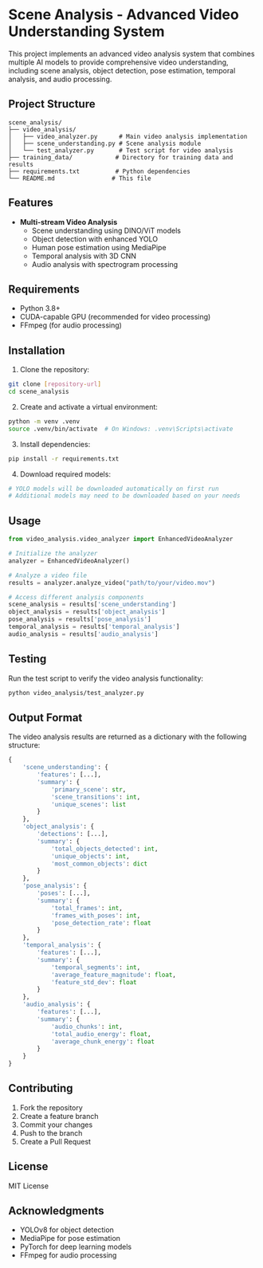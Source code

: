 # Scene Analysis - Advanced Video Understanding System

This project implements an advanced video analysis system that combines multiple AI models to provide comprehensive video understanding, including scene analysis, object detection, pose estimation, temporal analysis, and audio processing.

## Project Structure

```
scene_analysis/
├── video_analysis/
│   ├── video_analyzer.py      # Main video analysis implementation
│   ├── scene_understanding.py # Scene analysis module
│   └── test_analyzer.py       # Test script for video analysis
├── training_data/            # Directory for training data and results
├── requirements.txt          # Python dependencies
└── README.md                # This file
```

## Features

- **Multi-stream Video Analysis**
  - Scene understanding using DINO/ViT models
  - Object detection with enhanced YOLO
  - Human pose estimation using MediaPipe
  - Temporal analysis with 3D CNN
  - Audio analysis with spectrogram processing

## Requirements

- Python 3.8+
- CUDA-capable GPU (recommended for video processing)
- FFmpeg (for audio processing)

## Installation

1. Clone the repository:
```bash
git clone [repository-url]
cd scene_analysis
```

2. Create and activate a virtual environment:
```bash
python -m venv .venv
source .venv/bin/activate  # On Windows: .venv\Scripts\activate
```

3. Install dependencies:
```bash
pip install -r requirements.txt
```

4. Download required models:
```bash
# YOLO models will be downloaded automatically on first run
# Additional models may need to be downloaded based on your needs
```

## Usage

```python
from video_analysis.video_analyzer import EnhancedVideoAnalyzer

# Initialize the analyzer
analyzer = EnhancedVideoAnalyzer()

# Analyze a video file
results = analyzer.analyze_video("path/to/your/video.mov")

# Access different analysis components
scene_analysis = results['scene_understanding']
object_analysis = results['object_analysis']
pose_analysis = results['pose_analysis']
temporal_analysis = results['temporal_analysis']
audio_analysis = results['audio_analysis']
```

## Testing

Run the test script to verify the video analysis functionality:

```bash
python video_analysis/test_analyzer.py
```

## Output Format

The video analysis results are returned as a dictionary with the following structure:

```python
{
    'scene_understanding': {
        'features': [...],
        'summary': {
            'primary_scene': str,
            'scene_transitions': int,
            'unique_scenes': list
        }
    },
    'object_analysis': {
        'detections': [...],
        'summary': {
            'total_objects_detected': int,
            'unique_objects': int,
            'most_common_objects': dict
        }
    },
    'pose_analysis': {
        'poses': [...],
        'summary': {
            'total_frames': int,
            'frames_with_poses': int,
            'pose_detection_rate': float
        }
    },
    'temporal_analysis': {
        'features': [...],
        'summary': {
            'temporal_segments': int,
            'average_feature_magnitude': float,
            'feature_std_dev': float
        }
    },
    'audio_analysis': {
        'features': [...],
        'summary': {
            'audio_chunks': int,
            'total_audio_energy': float,
            'average_chunk_energy': float
        }
    }
}
```

## Contributing

1. Fork the repository
2. Create a feature branch
3. Commit your changes
4. Push to the branch
5. Create a Pull Request

## License

MIT License

## Acknowledgments

- YOLOv8 for object detection
- MediaPipe for pose estimation
- PyTorch for deep learning models
- FFmpeg for audio processing 
